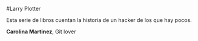 #Larry Plotter

Esta serie de libros cuentan la historia de un hacker de los que hay pocos.

**Carolina Martinez**, Git lover

